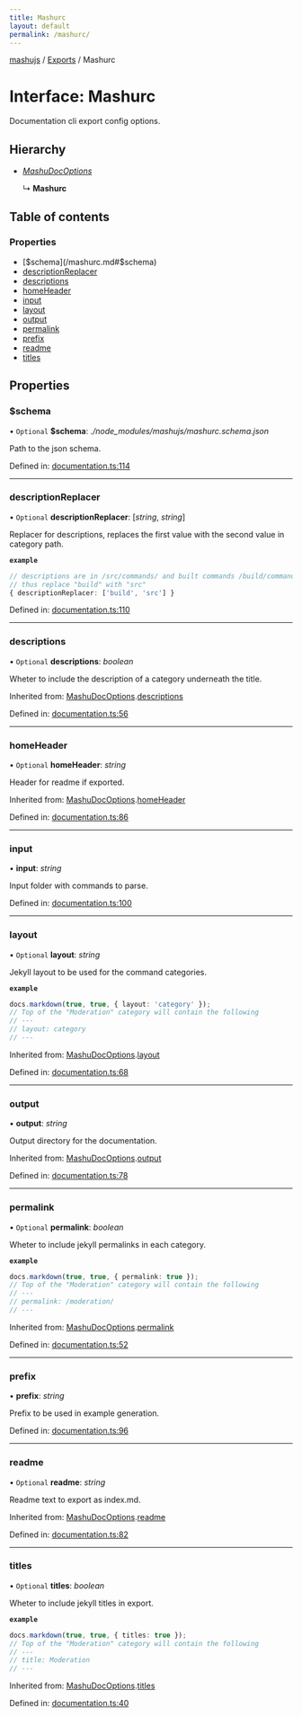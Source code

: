 ```yaml
---
title: Mashurc
layout: default
permalink: /mashurc/
---
```

[mashujs](/) / [Exports](/modules/) / Mashurc

# Interface: Mashurc

Documentation cli export config options.

## Hierarchy

* [*MashuDocOptions*](/mashudocoptions/)

  ↳ **Mashurc**

## Table of contents

### Properties

- [$schema](/mashurc.md#$schema)
- [descriptionReplacer](/mashurc.md#descriptionreplacer)
- [descriptions](/mashurc.md#descriptions)
- [homeHeader](/mashurc.md#homeheader)
- [input](/mashurc.md#input)
- [layout](/mashurc.md#layout)
- [output](/mashurc.md#output)
- [permalink](/mashurc.md#permalink)
- [prefix](/mashurc.md#prefix)
- [readme](/mashurc.md#readme)
- [titles](/mashurc.md#titles)

## Properties

### $schema

• `Optional` **$schema**: *./node_modules/mashujs/mashurc.schema.json*

Path to the json schema.

Defined in: [documentation.ts:114](https://github.com/EpokTarren/mashu/blob/2da2f58/src/documentation.ts#L114)

___

### descriptionReplacer

• `Optional` **descriptionReplacer**: [*string*, *string*]

Replacer for descriptions, replaces the first value with the second value in category path.

**`example`** 
```ts
// descriptions are in /src/commands/ and built commands /build/commands/
// thus replace "build" with "src"
{ descriptionReplacer: ['build', 'src'] }
```

Defined in: [documentation.ts:110](https://github.com/EpokTarren/mashu/blob/2da2f58/src/documentation.ts#L110)

___

### descriptions

• `Optional` **descriptions**: *boolean*

Wheter to include the description of a category underneath the title.

Inherited from: [MashuDocOptions](/mashudocoptions/).[descriptions](/mashudocoptions.md#descriptions)

Defined in: [documentation.ts:56](https://github.com/EpokTarren/mashu/blob/2da2f58/src/documentation.ts#L56)

___

### homeHeader

• `Optional` **homeHeader**: *string*

Header for readme if exported.

Inherited from: [MashuDocOptions](/mashudocoptions/).[homeHeader](/mashudocoptions.md#homeheader)

Defined in: [documentation.ts:86](https://github.com/EpokTarren/mashu/blob/2da2f58/src/documentation.ts#L86)

___

### input

• **input**: *string*

Input folder with commands to parse.

Defined in: [documentation.ts:100](https://github.com/EpokTarren/mashu/blob/2da2f58/src/documentation.ts#L100)

___

### layout

• `Optional` **layout**: *string*

Jekyll layout to be used for the command categories.

**`example`** 
```ts
docs.markdown(true, true, { layout: 'category' });
// Top of the "Moderation" category will contain the following
// ---
// layout: category
// ---
```

Inherited from: [MashuDocOptions](/mashudocoptions/).[layout](/mashudocoptions.md#layout)

Defined in: [documentation.ts:68](https://github.com/EpokTarren/mashu/blob/2da2f58/src/documentation.ts#L68)

___

### output

• **output**: *string*

Output directory for the documentation.

Inherited from: [MashuDocOptions](/mashudocoptions/).[output](/mashudocoptions.md#output)

Defined in: [documentation.ts:78](https://github.com/EpokTarren/mashu/blob/2da2f58/src/documentation.ts#L78)

___

### permalink

• `Optional` **permalink**: *boolean*

Wheter to include jekyll permalinks in each category.

**`example`** 
```ts
docs.markdown(true, true, { permalink: true });
// Top of the "Moderation" category will contain the following
// ---
// permalink: /moderation/
// ---
```

Inherited from: [MashuDocOptions](/mashudocoptions/).[permalink](/mashudocoptions.md#permalink)

Defined in: [documentation.ts:52](https://github.com/EpokTarren/mashu/blob/2da2f58/src/documentation.ts#L52)

___

### prefix

• **prefix**: *string*

Prefix to be used in example generation.

Defined in: [documentation.ts:96](https://github.com/EpokTarren/mashu/blob/2da2f58/src/documentation.ts#L96)

___

### readme

• `Optional` **readme**: *string*

Readme text to export as index.md.

Inherited from: [MashuDocOptions](/mashudocoptions/).[readme](/mashudocoptions.md#readme)

Defined in: [documentation.ts:82](https://github.com/EpokTarren/mashu/blob/2da2f58/src/documentation.ts#L82)

___

### titles

• `Optional` **titles**: *boolean*

Wheter to include jekyll titles in export.

**`example`** 
```ts
docs.markdown(true, true, { titles: true });
// Top of the "Moderation" category will contain the following
// ---
// title: Moderation
// ---
```

Inherited from: [MashuDocOptions](/mashudocoptions/).[titles](/mashudocoptions.md#titles)

Defined in: [documentation.ts:40](https://github.com/EpokTarren/mashu/blob/2da2f58/src/documentation.ts#L40)
